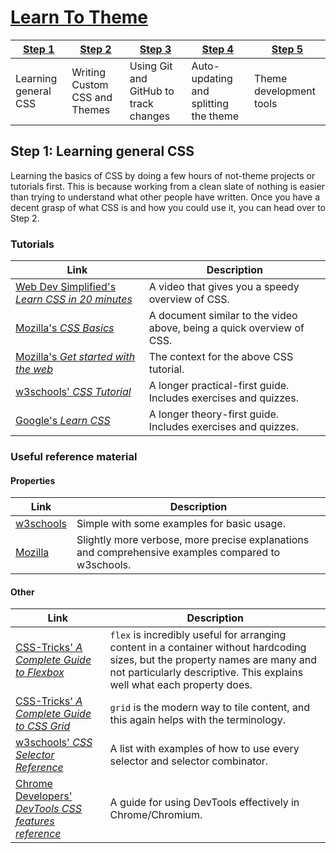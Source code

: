 [bd]: ../../assets/img/icon/bd.png
[rp]: ../../assets/img/icon/rp.png
[vc]: ../../assets/img/icon/vc.png

[webdev-20]: https://www.youtube.com/watch?v=1PnVor36_40
[moz-css]: https://developer.mozilla.org/en-US/docs/Learn/Getting_started_with_the_web/CSS_basics
[moz-web]: https://developer.mozilla.org/en-US/docs/Learn/Getting_started_with_the_web
[w3s-css]: https://www.w3schools.com/css/default.asp
[google-css]: https://web.dev/learn/css

[w3s-ref]: https://www.w3schools.com/cssref/index.php
[moz-ref]: https://developer.mozilla.org/en-US/docs/Web/CSS/Reference

[tricks-flex]: https://css-tricks.com/snippets/css/a-guide-to-flexbox
[tricks-grid]: https://css-tricks.com/snippets/css/complete-guide-grid
[w3s-selectors]: https://www.w3schools.com/cssref/css_selectors.php
[chrome-devtools]: https://developer.chrome.com/docs/devtools/css/reference

# [Learn To Theme](../index.md)

| [Step 1](1.md)       | [Step 2](2.md)                | [Step 3](3.md)                        | [Step 4](4.md)                        | [Step 5](5.md)          |
| -------------------- | ----------------------------- | ------------------------------------- | ------------------------------------- | ----------------------- |
| Learning general CSS | Writing Custom CSS and Themes | Using Git and GitHub to track changes | Auto-updating and splitting the theme | Theme development tools |

## Step 1: Learning general CSS

Learning the basics of CSS by doing a few hours of not-theme projects or tutorials first. This is because working from a clean slate of nothing is easier than trying to understand what other people have written. Once you have a decent grasp of what CSS is and how you could use it, you can head over to Step 2.

### Tutorials

| Link                                                        | Description                                                           |
| ----------------------------------------------------------- | --------------------------------------------------------------------- |
| [Web Dev Simplified's *Learn CSS in 20 minutes*][webdev-20] | A video that gives you a speedy overview of CSS.                      |
| [Mozilla's *CSS Basics*][moz-css]                           | A document similar to the video above, being a quick overview of CSS. |
| [Mozilla's *Get started with the web*][moz-web]             | The context for the above CSS tutorial.                               |
| [w3schools' *CSS Tutorial*][w3s-css]                        | A longer practical-first guide. Includes exercises and quizzes.       |
| [Google's *Learn CSS*][google-css]                          | A longer theory-first guide. Includes exercises and quizzes.          |

### Useful reference material

#### Properties

| Link                 | Description                                                                                        |
| -------------------- | -------------------------------------------------------------------------------------------------- |
| [w3schools][w3s-ref] | Simple with some examples for basic usage.                                                         |
| [Mozilla][moz-ref]   | Slightly more verbose, more precise explanations and comprehensive examples compared to w3schools. |

#### Other

| Link                                                                    | Description                                                                                                                                                                                              |
| ----------------------------------------------------------------------- | -------------------------------------------------------------------------------------------------------------------------------------------------------------------------------------------------------- |
| [CSS-Tricks' *A Complete Guide to Flexbox*][tricks-flex]                | `flex` is incredibly useful for arranging content in a container without hardcoding sizes, but the property names are many and not particularly descriptive. This explains well what each property does. |
| [CSS-Tricks' *A Complete Guide to CSS Grid*][tricks-grid]               | `grid` is the modern way to tile content, and this again helps with the terminology.                                                                                                                     |
| [w3schools' *CSS Selector Reference*][w3s-selectors]                    | A list with examples of how to use every selector and selector combinator.                                                                                                                               |
| [Chrome Developers' *DevTools CSS features reference*][chrome-devtools] | A guide for using DevTools effectively in Chrome/Chromium.                                                                                                                                               |
